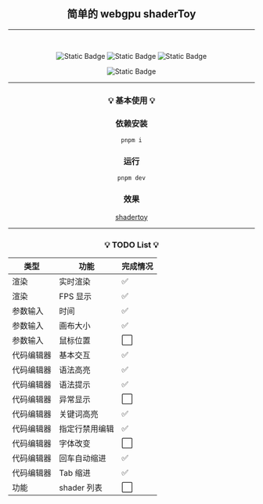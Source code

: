 <h2 align="center">简单的 webgpu shaderToy</h2>

<hr/>
<br>
<div align="center">

![Static Badge](https://img.shields.io/badge/chrome-113+-green)
![Static Badge](https://img.shields.io/badge/pnpm-8.2.0-8A2BE2)
![Static Badge](https://img.shields.io/badge/vite-4.3.2-blue)

![Static Badge](https://img.shields.io/badge/typescript-5.0.4-orange)

</div>
<hr/>
<h3 align="center">

💡 **基本使用** 💡

</h3>

<div align="center">

### 依赖安装

`pnpm i`

### 运行

`pnpm dev`

### 效果

[shadertoy](https://lyirs.github.io/my-webgpu-shadertoy/dist/)

</div>
<hr/>
<h3 align="center">

💡 **TODO List** 💡

</h3>
<div align="center">

| 类型       | 功能           | 完成情况 |
| ---------- | -------------- | -------- |
| 渲染       | 实时渲染       | ✅       |
| 渲染       | FPS 显示       | ✅       |
| 参数输入   | 时间           | ✅       |
| 参数输入   | 画布大小       | ✅       |
| 参数输入   | 鼠标位置       | ⬜️      |
| 代码编辑器 | 基本交互       | ✅       |
| 代码编辑器 | 语法高亮       | ✅       |
| 代码编辑器 | 语法提示       | ✅       |
| 代码编辑器 | 异常显示       | ⬜️      |
| 代码编辑器 | 关键词高亮     | ✅       |
| 代码编辑器 | 指定行禁用编辑 | ✅       |
| 代码编辑器 | 字体改变       | ⬜️      |
| 代码编辑器 | 回车自动缩进   | ✅       |
| 代码编辑器 | Tab 缩进       | ✅       |
| 功能       | shader 列表    | ⬜️      |

</div>
